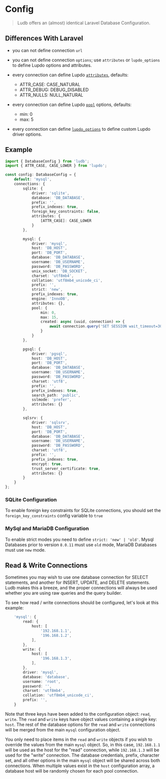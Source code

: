 # Config

> Ludb offers an (almost) identical Laravel Database Configuration.

## Differences With Laravel

-   you can not define connection `url`
-   you can not define connection `options`; use `attributes` or `lupdo_options` to define Lupdo options and attributes.
-   every connection can define Lupdo [`attributes`](https://www.npmjs.com/package/lupdo#pdo-constants--attributes), defaults:

    -   ATTR_CASE: CASE_NATURAL
    -   ATTR_DEBUG: DEBUG_DISABLED
    -   ATTR_NULLS: NULL_NATURAL

-   every connection can define Lupdo [`pool`](https://www.npmjs.com/package/lupdo#pool-options) options, defaults:

    -   min: 0
    -   max: 5

-   every connection can define [`lupdo_options`](https://github.com/Lupennat/lupdo/blob/HEAD/DRIVER.md) to define custom Lupdo driver options.

## Example

```ts
import { DatabaseConfig } from 'ludb';
import { ATTR_CASE, CASE_LOWER } from 'lupdo';

const config: DatabaseConfig = {
    default: 'mysql',
    connections: {
        sqlite: {
            driver: 'sqlite',
            database: 'DB_DATABASE',
            prefix: '',
            prefix_indexes: true,
            foreign_key_constraints: false,
            attributes: {
                [ATTR_CASE]: CASE_LOWER
            }
        },

        mysql: {
            driver: 'mysql',
            host: 'DB_HOST',
            port: 'DB_PORT',
            database: 'DB_DATABASE',
            username: 'DB_USERNAME',
            password: 'DB_PASSWORD',
            unix_socket: 'DB_SOCKET',
            charset: 'utf8mb4',
            collation: 'utf8mb4_unicode_ci',
            prefix: '',
            strict: 'new',
            prefix_indexes: true,
            engine: 'InnoDB',
            attributes: {},
            pool: {
                min: 0,
                max: 15,
                created: async (uuid, connection) => {
                    await connection.query('SET SESSION wait_timeout=30');
                }
            }
        },

        pgsql: {
            driver: 'pgsql',
            host: 'DB_HOST',
            port: 'DB_PORT',
            database: 'DB_DATABASE',
            username: 'DB_USERNAME',
            password: 'DB_PASSWORD',
            charset: 'utf8',
            prefix: '',
            prefix_indexes: true,
            search_path: 'public',
            sslmode: 'prefer',
            attributes: {}
        },

        sqlsrv: {
            driver: 'sqlsrv',
            host: 'DB_HOST',
            port: 'DB_PORT',
            database: 'DB_DATABASE',
            username: 'DB_USERNAME',
            password: 'DB_PASSWORD',
            charset: 'utf8',
            prefix: '',
            prefix_indexes: true,
            encrypt: true,
            trust_server_certificate: true,
            attributes: {}
        }
    }
};
```

### SQLite Configuration

To enable foreign key constraints for SQLite connections, you should set the `foreign_key_constraints` config variable to `true`

### MySql and MariaDB Configuration

To enable strict modes you need to define `strict: 'new' | 'old'`. Mysql Databases prior to version `8.0.11` must use `old` mode, MariaDB Databases must use `new` mode.

## Read & Write Connections

Sometimes you may wish to use one database connection for SELECT statements, and another for INSERT, UPDATE, and DELETE statements. Ludb makes this a breeze, and the proper connections will always be used whether you are using raw queries and the query builder.

To see how read / write connections should be configured, let's look at this example:

```ts
    'mysql': {
        read: {
            host: [
                '192.168.1.1',
                '196.168.1.2',
            ],
        },
        write: {
            host: [
                '196.168.1.3',
            ],
        },
        driver: 'mysql',
        database: 'database',
        username: 'root',
        password: '',
        charset: 'utf8mb4',
        collation: 'utf8mb4_unicode_ci',
        prefix: '',
    }
```

Note that three keys have been added to the configuration object: `read`, `write`. The `read` and `write` keys have object values containing a single key: `host`. The rest of the database options for the `read` and `write` connections will be merged from the main `mysql` configuration object.

You only need to place items in the `read` and `write` objects if you wish to override the values from the main `mysql` object. So, in this case, `192.168.1.1` will be used as the host for the "read" connection, while `192.168.1.3` will be used for the "write" connection. The database credentials, prefix, character set, and all other options in the main `mysql` object will be shared across both connections. When multiple values exist in the `host` configuration array, a database host will be randomly chosen for each pool connection.
